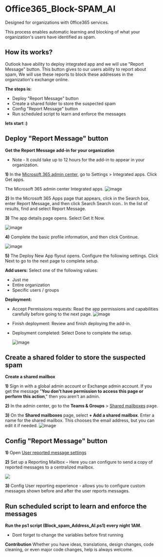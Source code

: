 # Office365_Block-SPAM_AI


Designed for organizations with 0ffice365 services.

This process enables automatic learning and blocking of what your organization's users have identified as spam.

## How its works?

Outlook have ability to deploy integrated app and we will use "Report Message" button.
This button gives to our users ability to report about spam, We will use these reports to block these addresses in the organization's exchange online.


**The steps is:**
- Deploy "Report Message" button
- Create a shared folder to store the suspected spam
- Config "Report Message" button
- Run scheduled script to learn and enforce the messages


**lets start :)**

## Deploy "Report Message" button


**Get the Report Message add-in for your organization**

- Note - It could take up to 12 hours for the add-in to appear in your organization.

**1)** In the [Microsoft 365 admin center](https://admin.microsoft.com/AdminPortal/Home?#/homepage), go to Settings > Integrated apps. Click Get apps.

The Microsoft 365 admin center Integrated apps.
![image](https://user-images.githubusercontent.com/11631443/184556550-52a62fbb-2cf0-4b3a-9462-bb94c1fb1ee4.png)

**2)** In the Microsoft 365 Apps page that appears, click in the Search box, enter Report Message, and then click Search Search icon.. In the list of results, find and select Report Message.

**3)** The app details page opens. Select Get It Now.

![image](https://user-images.githubusercontent.com/11631443/184556672-483bd5c5-d94f-40d2-8756-f152a169f1c6.png)

**4)** Complete the basic profile information, and then click Continue.

![image](https://user-images.githubusercontent.com/11631443/184556682-47e474bb-18a1-439d-8ce4-b60496f8b5fa.png)

**5)** The Deploy New App flyout opens. Configure the following settings. Click Next to go to the next page to complete setup.

**Add users:** Select one of the following values:

- Just me
- Entire organization
- Specific users / groups
  
**Deployment:**

- Accept Permissions requests: Read the app permissions and capabilities carefully before going to the next page.
  ![image](https://user-images.githubusercontent.com/11631443/184556717-a9f72e91-2d58-4719-8538-fdf1a1308f08.png)

- Finish deployment: Review and finish deploying the add-in.
- Deployment completed: Select Done to complete the setup.
  
  ![image](https://user-images.githubusercontent.com/11631443/184556734-e8933dc5-5403-43ec-b9b0-89d6ae48b5fd.png)



## Create a shared folder to store the suspected spam


 **Create a shared mailbox**

**1)**  Sign in with a global admin account or Exchange admin account. If you get the message "**You don't have permission to access this page or perform this action**," then you aren't an admin.

**2)**  In the admin center, go to the  **Teams & Groups**  >  [Shared mailboxes](https://go.microsoft.com/fwlink/p/?linkid=2066847)  page.

**3)**  On the  **Shared mailboxes**  page, select  **+ Add a shared mailbox**. Enter a name for the shared mailbox. This chooses the email address, but you can edit it if needed.
![image](https://user-images.githubusercontent.com/11631443/184557830-9a3eca27-fc76-470b-bc39-ffcd9f6e41b6.png)




## Config "Report Message" button

**1)** Open [User reported message settings](https://security.microsoft.com/userSubmissionsReportMessage)

**2)** Set up a Reporting Mailbox – Here you can configure to send a copy of reported messages to a centralized mailbox.

![](https://i.imgur.com/8SO2dzA.png)

**3)** Config User reporting experience - allows you to configure custom messages shown before and after the user reports messages.


## Run scheduled script to learn and enforce the messages

**Run the ps1 script (Block_spam_Address_AI.ps1) every night 1AM.**
* Dont forget to change the variables before first running







**Contribution**
Whether you have ideas, translations, design changes, code cleaning, or even major code changes, help is always welcome.
